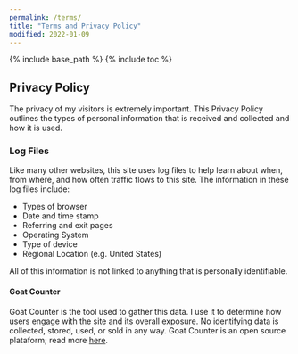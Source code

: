 ```yaml
---
permalink: /terms/
title: "Terms and Privacy Policy"
modified: 2022-01-09
---
```


{% include base_path %}
{% include toc %}

## Privacy Policy

The privacy of my visitors is extremely important. This Privacy Policy outlines the types of personal information that is received and collected and how it is used.

### Log Files

Like many other websites, this site uses log files to help learn about when, from where, and how often traffic flows to this site. The information in these log files include:

* Types of browser
* Date and time stamp
* Referring and exit pages
* Operating System
* Type of device
* Regional Location (e.g. United States)

All of this information is not linked to anything that is personally identifiable.

#### Goat Counter

Goat Counter is the tool used to gather this data. I use it to determine how users engage with the site and its overall exposure. No identifying data is collected, stored, used, or sold in any way. Goat Counter is an open source plataform; read more [here](https://www.goatcounter.com/).

